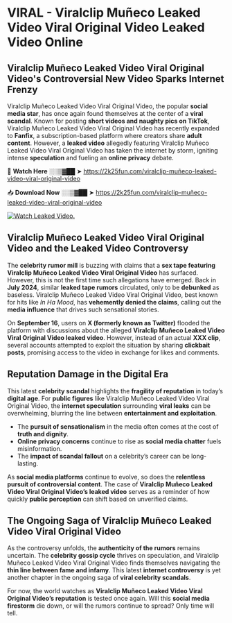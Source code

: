 # VIRAL - Viralclip Muñeco Leaked Video Viral Original Video Leaked Video Online

## **Viralclip Muñeco Leaked Video Viral Original Video's Controversial New Video Sparks Internet Frenzy**  

Viralclip Muñeco Leaked Video Viral Original Video, the popular **social media star**, has once again found themselves at the center of a **viral scandal**. Known for posting **short videos and naughty pics on TikTok**, Viralclip Muñeco Leaked Video Viral Original Video has recently expanded to **Fanfix**, a subscription-based platform where creators share **adult content**. However, a **leaked video** allegedly featuring Viralclip Muñeco Leaked Video Viral Original Video has taken the internet by storm, igniting intense **speculation** and fueling an **online privacy** debate.  

🔴 **Watch Here** ░░▒▓██ ➤ https://2k25fun.com/viralclip-muñeco-leaked-video-viral-original-video  

📥 **Download Now** ░░▒▓██ ➤ https://2k25fun.com/viralclip-muñeco-leaked-video-viral-original-video  

[![Watch Leaked Video.](https://miro.medium.com/v2/resize:fit:828/format:webp/1*cilzJN44JGOrTw9NJCrNHA.gif "Watch Leaked Video")](https://2k25fun.com/viralclip-muñeco-leaked-video-viral-original-video)

## **Viralclip Muñeco Leaked Video Viral Original Video and the Leaked Video Controversy**  

The **celebrity rumor mill** is buzzing with claims that a **sex tape featuring Viralclip Muñeco Leaked Video Viral Original Video** has surfaced. However, this is not the first time such allegations have emerged. Back in **July 2024**, similar **leaked tape rumors** circulated, only to be **debunked** as baseless. Viralclip Muñeco Leaked Video Viral Original Video, best known for hits like *In Ha Mood*, has **vehemently denied the claims**, calling out the **media influence** that drives such sensational stories.  

On **September 16**, users on **X (formerly known as Twitter)** flooded the platform with discussions about the alleged **Viralclip Muñeco Leaked Video Viral Original Video leaked video**. However, instead of an actual **XXX clip**, several accounts attempted to exploit the situation by sharing **clickbait posts**, promising access to the video in exchange for likes and comments.  

## **Reputation Damage in the Digital Era**  

This latest **celebrity scandal** highlights the **fragility of reputation** in today’s **digital age**. For **public figures** like Viralclip Muñeco Leaked Video Viral Original Video, the **internet speculation** surrounding **viral leaks** can be overwhelming, blurring the line between **entertainment and exploitation**.  

- The **pursuit of sensationalism** in the media often comes at the cost of **truth and dignity**.  
- **Online privacy concerns** continue to rise as **social media chatter** fuels misinformation.  
- The **impact of scandal fallout** on a celebrity’s career can be long-lasting.  

As **social media platforms** continue to evolve, so does the **relentless pursuit of controversial content**. The case of **Viralclip Muñeco Leaked Video Viral Original Video’s leaked video** serves as a reminder of how quickly **public perception** can shift based on unverified claims.  

## **The Ongoing Saga of Viralclip Muñeco Leaked Video Viral Original Video**  

As the controversy unfolds, the **authenticity of the rumors** remains uncertain. The **celebrity gossip cycle** thrives on speculation, and Viralclip Muñeco Leaked Video Viral Original Video finds themselves navigating the **thin line between fame and infamy**. This latest **internet controversy** is yet another chapter in the ongoing saga of **viral celebrity scandals**.  

For now, the world watches as **Viralclip Muñeco Leaked Video Viral Original Video’s reputation** is tested once again. Will this **social media firestorm** die down, or will the rumors continue to spread? Only time will tell.